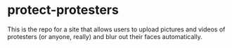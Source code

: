# protect-protesters

This is the repo for a site that allows users to upload pictures and videos
of protesters (or anyone, really) and blur out their faces automatically.